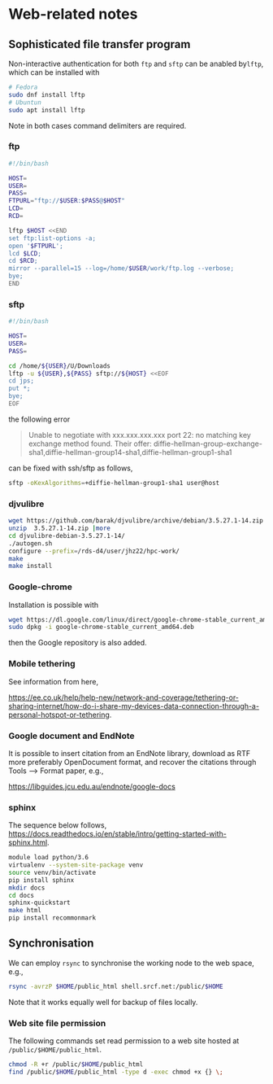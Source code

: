 # Web-related notes

## Sophisticated file transfer program

Non-interactive authentication for both `ftp` and `sftp` can be anabled by`lftp`, which can be installed with
```bash
# Fedora
sudo dnf install lftp
# Ubuntun
sudo apt install lftp
```
Note in both cases command delimiters are required.

### ftp

```bash
#!/bin/bash

HOST=
USER=
PASS=
FTPURL="ftp://$USER:$PASS@$HOST"
LCD=
RCD=

lftp $HOST <<END
set ftp:list-options -a;
open '$FTPURL';
lcd $LCD;
cd $RCD;
mirror --parallel=15 --log=/home/$USER/work/ftp.log --verbose;
bye;
END
```

### sftp

```bash
#!/bin/bash

HOST=
USER=
PASS=

cd /home/${USER}/U/Downloads
lftp -u ${USER},${PASS} sftp://${HOST} <<EOF
cd jps;
put *;
bye;
EOF
```

the following error
> Unable to negotiate with xxx.xxx.xxx.xxx port 22: no matching key exchange method found. Their offer: diffie-hellman-group-exchange-sha1,diffie-hellman-group14-sha1,diffie-hellman-group1-sha1

can be fixed with ssh/sftp as follows,
```bash
sftp -oKexAlgorithms=+diffie-hellman-group1-sha1 user@host
```

### djvulibre

```bash
wget https://github.com/barak/djvulibre/archive/debian/3.5.27.1-14.zip
unzip  3.5.27.1-14.zip |more
cd djvulibre-debian-3.5.27.1-14/
./autogen.sh
configure --prefix=/rds-d4/user/jhz22/hpc-work/
make
make install
```

### Google-chrome

Installation is possible with
```bash
wget https://dl.google.com/linux/direct/google-chrome-stable_current_amd64.deb
sudo dpkg -i google-chrome-stable_current_amd64.deb
```
then the Google repository is also added.

### Mobile tethering

See information from here,

https://ee.co.uk/help/help-new/network-and-coverage/tethering-or-sharing-internet/how-do-i-share-my-devices-data-connection-through-a-personal-hotspot-or-tethering.

### Google document and EndNote

It is possible to insert citation from an EndNote library, download as RTF more preferably OpenDocument format, and recover the citations through Tools --> Format paper, e.g.,

https://libguides.jcu.edu.au/endnote/google-docs

### sphinx

The sequence below follows,  https://docs.readthedocs.io/en/stable/intro/getting-started-with-sphinx.html.
```bash
module load python/3.6
virtualenv --system-site-package venv
source venv/bin/activate
pip install sphinx
mkdir docs
cd docs
sphinx-quickstart
make html
pip install recommonmark
```

## Synchronisation

We can employ `rsync` to synchronise the working node to the web space, e.g.,
```bash
rsync -avrzP $HOME/public_html shell.srcf.net:/public/$HOME
```
Note that it works equally well for backup of files locally.

### Web site file permission

The following commands set read permission to a web site hosted at `/public/$HOME/public_html`.
```bash
chmod -R +r /public/$HOME/public_html
find /public/$HOME/public_html -type d -exec chmod +x {} \;
```
